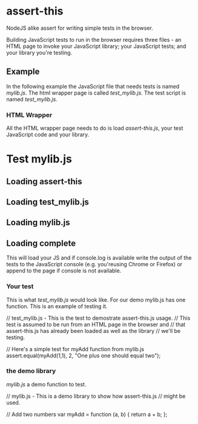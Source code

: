assert-this
===========

NodeJS alike assert for writing simple tests in the browser.

Building JavaScript tests to run in the browser requires three files - an HTML page to invoke your 
JavaScript library; your JavaScript tests;  and your library you're testing. 

## Example

In the following example
the JavaScript file that needs tests is named *mylib.js*.  The html wrapper page is called *test_mylib.js*.
The test script is named *test_mylib.js*.

### HTML Wrapper

All the HTML wrapper page needs to do is load *assert-this.js*, your test JavaScript code and your library.

  <!DOCTYPE html>
  <html>
    <head>
      <title>Test mylib.js</title>
    </head>
    <body>
      <h1>Test mylib.js</h1>
      <h2>Loading assert-this</h2>
      <script src="assert-this"></script>
      <h2>Loading test_mylib.js</h2>
      <script src="test_mylib.js"></script>
      <h2>Loading mylib.js</h2>
      <script src="mylib.js"></script>
      <h2>Loading complete</h2>
    </body>
  </html>

This will load your JS and if console.log is available write the output of the tests 
to the JavaScript console (e.g. you'reusing Chrome or Firefox) or append to the page 
if console is not available.

### Your test

This is what *test_mylib.js* would look like. For our demo mylib.js has one function. 
This is an example of testing it.

  // test_mylib.js - This is the test to demostrate assert-this.js usage.
  // This test is assumed to be run from an HTML page in the browser and
  // that assert-this.js has already been loaded as well as the library
  // we'll be testing.
  
  // Here's a simple test for myAdd function from mylib.js
  assert.equal(myAdd(1,1), 2, "One plus one should equal two");

### the demo library

*mylib.js* a demo function to test.

  // mylib.js - This is a demo library to show how assert-this.js
  // might be used.

  // Add two numbers
  var myAdd = function (a, b) {
    return a + b;
  };


